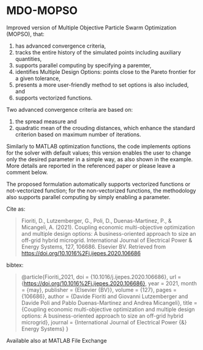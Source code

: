 # MDO-MOPSO

Improved version of Multiple Objective Particle Swarm Optimization (MOPSO), that:
1. has advanced convergence criteria,
2. tracks the entire history of the simulated points including auxiliary quantities,
3. supports parallel computing by specifying a paremter,
4. identifies Multiple Design Options: points close to the Pareto frontier for a given tolerance,
5. presents a more user-friendly method to set options is also included, and
6. supports vectorized functions.

Two advanced convergence criteria are based on:
1. the spread measure and 
2. quadratic mean of the crouding distances, which enhance the standard criterion based on maximum number of iterations.

Similarly to MATLAB optimization functions, the code implements options for the solver with default values; this version enables the user to change only the desired parameter in a simple way, as also shown in the example.
More details are reported in the referenced paper or please leave a comment below.

The proposed formulation automatically supports vectorized functions or not-vectorized function; for the non-vectorized functions, the methodology also supports parallel computing by simply enabling a parameter.

Cite as:
> Fioriti, D., Lutzemberger, G., Poli, D., Duenas-Martinez, P., & Micangeli, A. (2021). Coupling economic multi-objective optimization and multiple design options: A business-oriented approach to size an off-grid hybrid microgrid. International Journal of Electrical Power & Energy Systems, 127, 106686. Elsevier BV. Retrieved from https://doi.org/10.1016%2Fj.ijepes.2020.106686

bibtex:
> @article{Fioriti_2021, doi = {10.1016/j.ijepes.2020.106686}, url = {https://doi.org/10.1016%2Fj.ijepes.2020.106686}, year = 2021, month = {may}, publisher = {Elsevier {BV}}, volume = {127}, pages = {106686}, author = {Davide Fioriti and Giovanni Lutzemberger and Davide Poli and Pablo Duenas-Martinez and Andrea Micangeli}, title = {Coupling economic multi-objective optimization and multiple design options: A business-oriented approach to size an off-grid hybrid microgrid}, journal = {International Journal of Electrical Power {\&} Energy Systems} }

Available also at MATLAB File Exchange
